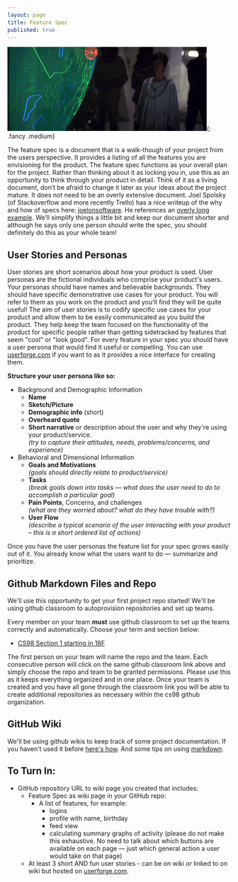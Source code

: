 ```yaml
---
layout: page
title: Feature Spec
published: true
---
```



![](img/feature_spec.gif){: .fancy .medium}

The feature spec is a document that is a walk-though of your project from the users perspective. It provides a listing of all the features you are envisioning for the product. The feature spec functions as your overall plan for the project. Rather than thinking about it as locking you in, use this as an opportunity to think through your product in detail. Think of it as a living document, don’t be afraid to change it later as your ideas about the project mature. It does not need to be an overly extensive document. Joel Spolsky (of Stackoverflow and more recently Trello) has a nice writeup of the why and how of specs here: [joelonsoftware](http://www.joelonsoftware.com/articles/fog0000000035.html). He references an [overly long example](http://www.joelonsoftware.com/articles/WhatTimeIsIt.html). We’ll simplify things a little bit and keep our document shorter and although he says only one person should write the spec, you should definitely do this as your whole team!

## User Stories and Personas

User stories are short scenarios about how your product is used.  User personas are the fictional individuals who comprise your product's users.  Your personas should have names and believable backgrounds.  They should have specific demonstrative use cases for your product.  You will refer to them as you work on the product and you'll find they will be quite useful!  The aim of user stories is to codify specific use cases for your product and allow them to be easily communicated as you build the product.  They help keep the team focused on the functionality of the product for specific people rather than getting sidetracked by features that seem "cool" or "look good".  For every feature in your spec you should have a user persona that would find it useful or compelling. You can use [userforge.com](http://userforge.com) if you want to as it provides a nice interface for creating them.

__Structure your user persona like so:__

* Background and Demographic Information
  * __Name__
  * __Sketch/Picture__
  * __Demographic info__ (short)
  * __Overheard quote__
  * __Short narrative__ or description about the user and why they're using your product/service.
    <br>*(try to capture their attitudes, needs, problems/concerns, and experience)*
* Behavioral and Dimensional Information
  * __Goals and Motivations__
    <br>*(goals should directly relate to product/service)*
  * __Tasks__
    <br>*(break goals down into tasks — what does the user need to do to accomplish a particular goal)*
  * __Pain Points__, Concerns, and challenges
    <br>*(what are they worried about? what do they have trouble with?)*
  * __User Flow__
    <br>*(describe a typical scenario of the user interacting with your product – this is a short ordered list of actions)*


Once you have the user personas the feature list for your spec grows easily out of it.  You already know what the users want to do — summarize and prioritize.


## Github Markdown Files and Repo

We'll use this opportunity to get your first project repo started!  We'll be using github classroom to autoprovision repositories and set up teams.

Every member on your team **must** use github classroom to set up the teams correctly and automatically.  Choose your term and section below:

* [CS98 Section 1 starting in 18F](https://classroom.github.com/g/ufxi8lbB)
<!-- * [CS98 Section 2 starting in 19W](https://classroom.github.com/g/pSIwnWcg) -->

The first person on your team will name the repo and the team. Each consecutive person will click on the same github classroom link above and simply choose the repo and team to be granted permissions. Please use this as it keeps everything organized and in one place.  Once your team is created and you have all gone through the classroom link you will be able to create additional repositories as necessary within the cs98 github organization.

## GitHub Wiki

We'll be using github wikis to keep track of some project documentation. If you haven't used it before [here's how](https://help.github.com/articles/about-github-wikis/). And some tips on using [markdown](https://guides.github.com/features/mastering-markdown/).

## To Turn In:

* GitHub repository URL to wiki page you created that includes:
  * Feature Spec as wiki page in your GitHub repo:
    * A list of features, for example:
      * logins
      * profile with name, birthday
      * feed view
      * calculating summary graphs of activity
      (please do not make this exhaustive. No need to talk about which buttons are available on each page — just which general action a user would take on that page)
  * At least 3 short AND fun user stories - can be on wiki *or* linked to on wiki but hosted on [userforge.com](http://userforge.com).
